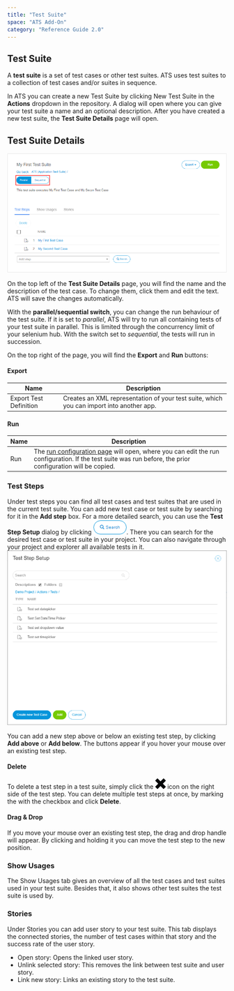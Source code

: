 ```yaml
---
title: "Test Suite"
space: "ATS Add-On"
category: "Reference Guide 2.0"
---
```


## Test Suite
A **test suite** is a set of test cases or other test suites. ATS uses test suites to a collection of test cases and/or suites in sequence.

In ATS you can create a new Test Suite by clicking New Test Suite in the **Actions** dropdown in the repository. 
A dialog will open where you can give your test suite a name and an optional description. After you have created a new test suite, the **Test Suite Details** page will open.

## Test Suite Details
![Edit Test Suite](attachments/test/test-suite-details.png)

On the top left of the **Test Suite Details** page, you will find the name and the description of the test case.  To change them, click them and edit the text. ATS will save the changes automatically. 

With the **parallel/sequential switch**, you can change the run behaviour of the test suite. If it is set to _parallel_, ATS will try to run all containing tests of your test suite in parallel. This is limited through the concurrency limit of your selenium hub. With the switch set to _sequential_, the tests will run in succession.

On the top right of the page, you will find the **Export** and **Run** buttons:

#### Export

| Name                   | Description                              |
| ---------------------- | ---------------------------------------- |
| Export Test Definition | Creates an XML representation of your test suite, which you can import into another app. |

#### Run

| Name                   | Description                              |
| ---------------------- | ---------------------------------------- |
| Run                    | The [run configuration page](test-run) will open, where you can edit the run configuration. If the test suite was run before, the prior configuration will be copied.  |

### Test Steps

Under test steps you can find all test cases and test suites that are used in the current test suite. You can add new test case or test suite by searching for it in the **Add step** box.
For a more detailed search, you can use the **Test Step Setup** dialog by clicking ![](attachments/test/action-search-dialog.png). There you can search for the desired test case or test suite in your project. You can also navigate through your project and explorer all available tests in it. ![](attachments/test/TestStepCaseSearch.png)

You can add a new step above or below an existing test step, by clicking **Add above** or **Add below**. The buttons appear if you hover your mouse over an existing test step. 

#### Delete

To delete a test step in a test suite, simply click the ![](attachments/test/delete-2.png) icon on the right side of the test step. 
You can delete multiple test steps at once, by marking the with the checkbox and click **Delete**.

#### Drag & Drop

If you move your mouse over an existing test step, the drag and drop handle will appear. By clicking and holding it you can move the test step to the new position.  

### Show Usages

The Show Usages tab gives an overview of all the test cases and test suites used in your test suite. Besides that, it also shows other test suites the test suite is used by. 

### Stories

Under Stories you can add user story to your test suite. This tab displays the connected stories, the number of test cases within that story and the success rate of the user story. 

- Open story:  Opens the linked user story. 
- Unlink selected story: This removes the link between test suite and user story.
- Link new story: Links an existing story to the test suite. 